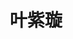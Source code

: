 ---
# Display name
title: 叶紫璇


# Full name (for SEO)
first_name: Zixuan
last_name: Ye

# Status emoji
status:
  icon: 🥥

# Is this the primary user of the site?
superuser: true

# Role/position/tagline
role: Master of Computer Vision

# Organizations/Affiliations to show in About widget
organizations:
  - name: Huazhong University of Science and Technology

# Short bio (displayed in user profile at end of posts)
bio: I am a second-year Master student at the School of Artificial Intelligence and Automation, Huazhong University of Science and Technology (expected to graduate in 2025 summer). My research interests include image matting, dense prediction and content generation.

# Interests to show in About widget
interests:
  - Image Matting
  - Basic Modules
  - Content Generation

# Education to show in About widget
education:
  courses:
    - course: MEng in Computer Vision
      institution: Huazhong University of Science and Technology
      year: 2022
    - course: BSc in Automation
      institution: Huazhong University of Science and Technology
      year: 2018

# Skills
# For available icons, see: https://docs.hugoblox.com/getting-started/page-builder/#icons
# skills:
#   - name: Technical
#     items:
#       - name: Python
#         description: ''
#         percent: 80
#         icon: python
#         icon_pack: fab
#       - name: Data Science
#         description: ''
#         percent: 100
#         icon: chart-line
#         icon_pack: fas
#       - name: SQL
#         description: ''
#         percent: 40
#         icon: database
#         icon_pack: fas
#   - name: Hobbies
#     color: '#eeac02'
#     color_border: '#f0bf23'
#     items:
#       - name: Hiking
#         description: ''
#         percent: 60
#         icon: person-hiking
#         icon_pack: fas
#       - name: Cats
#         description: ''
#         percent: 100
#         icon: cat
#         icon_pack: fas
#       - name: Photography
#         description: ''
#         percent: 80
#         icon: camera-retro
#         icon_pack: fas

# Social/Academic Networking
# For available icons, see: https://docs.hugoblox.com/getting-started/page-builder/#icons
#   For an email link, use "fas" icon pack, "envelope" icon, and a link in the
#   form "mailto:your-email@example.com" or "/#contact" for contact widget.
social:
  - icon: github
    icon_pack: fab
    link: https://github.com/gcushen
  - icon: cv
    icon_pack: ai
    link: uploads/resume.pdf

# Highlight the author in author lists? (true/false)
highlight_name: true

---